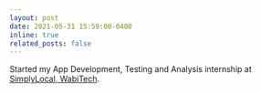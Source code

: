```yaml
---
layout: post
date: 2021-05-31 15:59:00-0400
inline: true
related_posts: false
---
```


Started my App Development, Testing and Analysis internship at [SimplyLocal, WabiTech](https://www.simplylocal.app/).